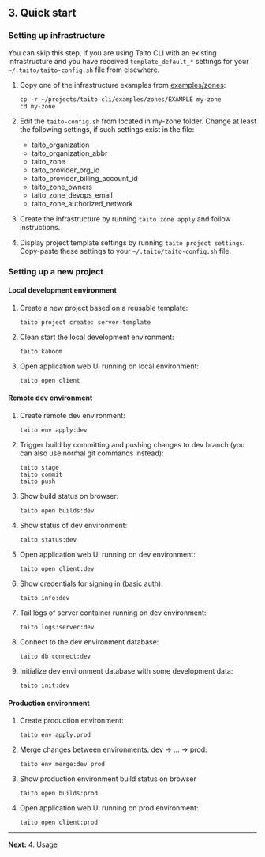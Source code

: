 ## 3. Quick start

### Setting up infrastructure

You can skip this step, if you are using Taito CLI with an existing infrastructure and you have received `template_default_*` settings for your `~/.taito/taito-config.sh` file from elsewhere.

1. Copy one of the infrastructure examples from [examples/zones](https://github.com/TaitoUnited/taito-cli/tree/dev/examples/zones):

    ```
    cp -r ~/projects/taito-cli/examples/zones/EXAMPLE my-zone
    cd my-zone
    ```

2. Edit the `taito-config.sh` from located in my-zone folder. Change at least the following settings, if such settings exist in the file:

    - taito_organization
    - taito_organization_abbr
    - taito_zone
    - taito_provider_org_id
    - taito_provider_billing_account_id
    - taito_zone_owners
    - taito_zone_devops_email
    - taito_zone_authorized_network

3. Create the infrastructure by running `taito zone apply` and follow instructions.

4. Display project template settings by running `taito project settings`. Copy-paste these settings to your `~/.taito/taito-config.sh` file.

### Setting up a new project

#### Local development environment

1. Create a new project based on a reusable template:

    ```
    taito project create: server-template
    ```

2. Clean start the local development environment:

    ```
    taito kaboom
    ```

3. Open application web UI running on local environment:

    ```
    taito open client
    ```

#### Remote dev environment

1. Create remote dev environment:

    ```
    taito env apply:dev
    ```

2. Trigger build by committing and pushing changes to dev branch (you can also use normal git commands instead):

    ```
    taito stage
    taito commit
    taito push
    ```

3. Show build status on browser:

    ```
    taito open builds:dev
    ```

4. Show status of dev environment:

    ```
    taito status:dev
    ```

5. Open application web UI running on dev environment:

    ```
    taito open client:dev
    ```

6. Show credentials for signing in (basic auth):

    ```
    taito info:dev
    ```

7. Tail logs of server container running on dev environment:

    ```
    taito logs:server:dev
    ```

8. Connect to the dev environment database:

    ```
    taito db connect:dev
    ```

9. Initialize dev environment database with some development data:

    ```
    taito init:dev
    ```

#### Production environment

1. Create production environment:

    ```
    taito env apply:prod
    ```

2. Merge changes between environments: dev -> ... -> prod:

    ```
    taito env merge:dev prod
    ```

3. Show production environment build status on browser

    ```
    taito open builds:prod
    ```

4. Open application web UI running on prod environment:

    ```
    taito open client:prod
    ```

---

**Next:** [4. Usage](04-usage.md)
